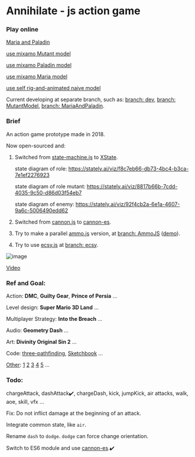 # Annihilate - js action game

### Play online

 [ Maria and Paladin ](https://raw.githack.com/gonnavis/annihilate/MariaAndPaladin/index.html)

 [ use mixamo Mutant model ](https://raw.githack.com/gonnavis/annihilate/MutantModel/index.html)

 [ use mixamo Paladin model ](https://raw.githack.com/gonnavis/annihilate/PaladinModel/index.html)

 [ use mixamo Maria model ](https://raw.githack.com/gonnavis/annihilate/MariaModel/index.html)

 [ use self rig-and-animated naive model ](https://raw.githack.com/gonnavis/annihilate/main/index.html)

Current developing at separate branch, such as: [branch: dev](https://github.com/gonnavis/annihilate/tree/dev), [branch: MutantModel](https://github.com/gonnavis/annihilate/tree/MutantModel), [branch: MariaAndPaladin](https://github.com/gonnavis/annihilate/tree/MariaAndPaladin).

### Brief

An action game prototype made in 2018.

Now open-sourced and:

1. Switched from <a href="https://github.com/jakesgordon/javascript-state-machine" target="_blank">state-machine.js</a> to <a href="https://github.com/statelyai/xstate" target="_blank">XState</a>.

    state diagram of role: https://stately.ai/viz/f8c7eb66-db73-4bc4-b3ca-7e1ef2276923
    
    state diagram of role mutant: https://stately.ai/viz/8817b66b-7cdd-4035-9c50-d86d03f54eb7

    state diagram of enemy: https://stately.ai/viz/92f4cb2a-6e1a-4607-9a6c-5006490edd62
    
2. Switched from [cannon.js](https://github.com/schteppe/cannon.js) to [cannon-es](https://github.com/pmndrs/cannon-es).
    
3. Try to make a parallel [ammo.js](https://github.com/kripken/ammo.js/) version, at [branch: AmmoJS](https://github.com/gonnavis/annihilate/tree/AmmoJS) ([demo](https://raw.githack.com/gonnavis/annihilate/AmmoJS/index.html)).
    
4. Try to use <a href="https://github.com/ecsyjs/ecsy" target="_blank">ecsy.js</a> at [branch: ecsy](https://github.com/gonnavis/annihilate/tree/ecsy).

![image](https://user-images.githubusercontent.com/10785634/118347405-b6f14b80-b575-11eb-9269-38ef89051949.png)

[Video](https://twitter.com/gonnavis/status/1434951076365561859)

### Ref and Goal:
    
Action: **DMC**, **Guilty Gear**, **Prince of Persia** ...
    
Level design: **Super Mario 3D Land** ...
    
Multiplayer Strategy: **Into the Breach** ...

Audio: **Geometry Dash** ...

Art: **Divinity Original Sin 2** ...

Code: [three-pathfinding](https://github.com/donmccurdy/three-pathfinding), [Sketchbook](https://discourse.threejs.org/t/vehicle-physics-with-cannon-js/11769) ...

[Other](https://twitter.com/gonnavis): [1](https://twitter.com/gonnavis/status/1442426877390385153) [2](https://twitter.com/FluidNinjaLIVE/status/1445897813020196869) [3](https://twitter.com/80Level/status/1450084674307600387) [4](https://twitter.com/TempleDoorGames/status/1460624431802249219) [5](https://twitter.com/riotgames/status/1462201413195350018) ...

### Todo: 

chargeAttack, dashAttack✔️, chargeDash, kick, jumpKick, air attacks, walk, aoe, skill, vfx ...

Fix: Do not inflict damage at the beginning of an attack.

Integrate common state, like `air`.

Rename `dash` to `dodge`. `dodge` can force change orientation.

Switch to ES6 module and use [cannon-es](https://github.com/pmndrs/cannon-es).✔️
